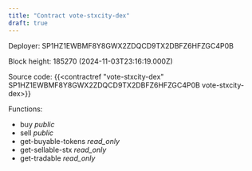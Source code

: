 ```yaml
---
title: "Contract vote-stxcity-dex"
draft: true
---
```

Deployer: SP1HZ1EWBMF8Y8GWX2ZDQCD9TX2DBFZ6HFZGC4P0B


 



Block height: 185270 (2024-11-03T23:16:19.000Z)

Source code: {{<contractref "vote-stxcity-dex" SP1HZ1EWBMF8Y8GWX2ZDQCD9TX2DBFZ6HFZGC4P0B vote-stxcity-dex>}}

Functions:

* buy _public_
* sell _public_
* get-buyable-tokens _read_only_
* get-sellable-stx _read_only_
* get-tradable _read_only_
